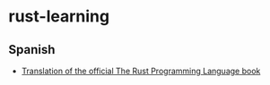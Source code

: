 # rust-learning

## Spanish

* [Translation of the official The Rust Programming Language book](https://goyox86.github.io/elpr)
